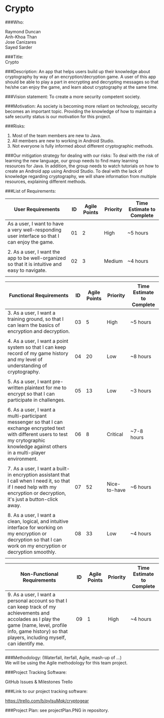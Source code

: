 # Crypto

###Who:

Raymond Duncan <br>
Anh-Khoa Than <br>
Jose Canizares <br>
Sayed Sarder <br>

###Title: <br>
Crypto


###Description: 
An app that helps users build up their knowledge about cryptography by way of an encryption/decryption game. A user of this app should be able to play a part in encrypting and decrypting messages so that he/she can enjoy the game, and learn about cryptography at the same time.

###Vision statement: 
To create a more security competent society.

###Motivation: 
As society is becoming more reliant on technology, security becomes an important topic. Providing the knowledge of how to maintain a safe security status is our motivation for this project. 

###Risks:
1) Most of the team members are new to Java. <br>
2) All members are new to working in Android Studio. <br>
3) Not everyone is fully informed about different cryptographic methods. <br>

###Our mitigation strategy for dealing with our risks:
To deal with the risk of learning the new language, our group needs to find many learning resources for Java. In addition, the group needs to watch tutorials on how to create an Android app using Android Studio. To deal with the lack of knowledge regarding cryptography, we will share information from multiple resources, explaining different methods.

###List of Requirements: 


| User Requirements   | ID | Agile Points | Priority | Time Estimate to Complete |
|---|---|---|---|---|
|  As a user, I want to have a very well-responding user interface so that I can enjoy the game. | 01 |  2 | High | ~5 hours
| | | | | |
|  2. As a user, I want the app to be well-organized so that it is intuitive and easy to navigate.  | 02  | 3 | Medium| ~4 hours
| | | | | |



| Functional Requirements  | ID | Agile Points | Priority | Time Estimate to Complete|
|---|---|---|---|---|
|  3. As a user, I want a training ground, so that I can learn the basics of encryption and decryption. | 03  | 5 | High |  ~5 hours
| | | | | |
|  4. As a user, I want a point system so that I can keep record of my game history and my level of understanding of cryptography.  | 04 | 20 |	Low | ~8 hours
| | | | | |
|  5. As a user, I want pre-written plaintext for me to encrypt so that I can participate in challenges. | 05  | 13 | Low | ~3 hours
| | | | | |
|  6. As a user, I want a multi-participant messenger so that I can exchange encrypted text with different users to test my crytographic knowledge against others in a multi-player environment. | 06 | 8 | Critical | ~7-8 hours
| | | | | |
|  7. As a user, I want a built-in encryption assistant that I call when I need it, so that if I need help with my encryption or decryption, it's just a button-click away. | 07 |	52  | Nice-to-have| ~6 hours
| | | | | |
|  8. As a user, I want a clean, logical, and intuitive interface for working on my encryption or decryption so that I can work on my encryption or decryption smoothly. | 08 | 33 | Low |  ~4 hours
| | | | | |


| Non-Functional Requirements   |ID | Agile Points | Priority | Time Estimate to Complete|
|---|---|---|---|---|
|  9. As a user, I want a personal account so that I can keep track of my achievements and accolades as I play the game (name, level, profile info, game history) so that players, including myself, can identify me. | 09  |  1 |High |~4 hours|
| | | | | |


###Methodology: (Waterfall, iterfall, Agile, mash-up of …) <br>
We will be using the Agile methodology for this team project.

###Project Tracking Software:

GitHub Issues & Milestones
Trello

###Link to our project tracking software: 

https://trello.com/b/pyIsuMqk/cryptogear

###Project Plan: 
see projectPlan.PNG in repository.
